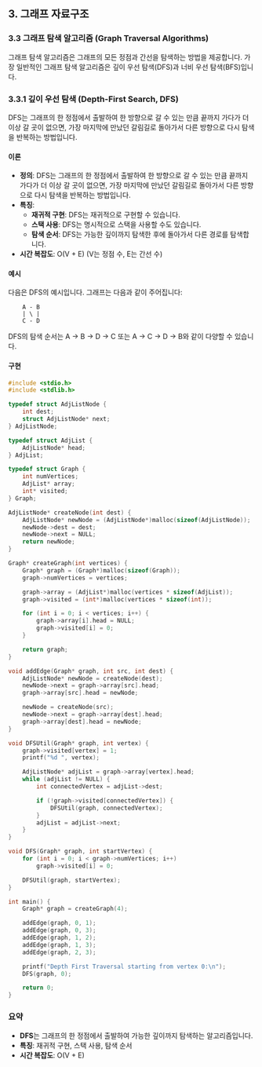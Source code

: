 ## 3. 그래프 자료구조

### 3.3 그래프 탐색 알고리즘 (Graph Traversal Algorithms)

그래프 탐색 알고리즘은 그래프의 모든 정점과 간선을 탐색하는 방법을 제공합니다. 가장 일반적인 그래프 탐색 알고리즘은 깊이 우선 탐색(DFS)과 너비 우선 탐색(BFS)입니다.

### 3.3.1 깊이 우선 탐색 (Depth-First Search, DFS)

DFS는 그래프의 한 정점에서 출발하여 한 방향으로 갈 수 있는 만큼 끝까지 가다가 더 이상 갈 곳이 없으면, 가장 마지막에 만났던 갈림길로 돌아가서 다른 방향으로 다시 탐색을 반복하는 방법입니다.

#### 이론

- **정의**: DFS는 그래프의 한 정점에서 출발하여 한 방향으로 갈 수 있는 만큼 끝까지 가다가 더 이상 갈 곳이 없으면, 가장 마지막에 만났던 갈림길로 돌아가서 다른 방향으로 다시 탐색을 반복하는 방법입니다.
- **특징**:
  - **재귀적 구현**: DFS는 재귀적으로 구현할 수 있습니다.
  - **스택 사용**: DFS는 명시적으로 스택을 사용할 수도 있습니다.
  - **탐색 순서**: DFS는 가능한 깊이까지 탐색한 후에 돌아가서 다른 경로를 탐색합니다.
- **시간 복잡도**: O(V + E) (V는 정점 수, E는 간선 수)

#### 예시

다음은 DFS의 예시입니다. 그래프는 다음과 같이 주어집니다:

```
    A - B
    | \ |
    C - D
```

DFS의 탐색 순서는 A -> B -> D -> C 또는 A -> C -> D -> B와 같이 다양할 수 있습니다.

#### 구현

```c
#include <stdio.h>
#include <stdlib.h>

typedef struct AdjListNode {
    int dest;
    struct AdjListNode* next;
} AdjListNode;

typedef struct AdjList {
    AdjListNode* head;
} AdjList;

typedef struct Graph {
    int numVertices;
    AdjList* array;
    int* visited;
} Graph;

AdjListNode* createNode(int dest) {
    AdjListNode* newNode = (AdjListNode*)malloc(sizeof(AdjListNode));
    newNode->dest = dest;
    newNode->next = NULL;
    return newNode;
}

Graph* createGraph(int vertices) {
    Graph* graph = (Graph*)malloc(sizeof(Graph));
    graph->numVertices = vertices;

    graph->array = (AdjList*)malloc(vertices * sizeof(AdjList));
    graph->visited = (int*)malloc(vertices * sizeof(int));

    for (int i = 0; i < vertices; i++) {
        graph->array[i].head = NULL;
        graph->visited[i] = 0;
    }

    return graph;
}

void addEdge(Graph* graph, int src, int dest) {
    AdjListNode* newNode = createNode(dest);
    newNode->next = graph->array[src].head;
    graph->array[src].head = newNode;

    newNode = createNode(src);
    newNode->next = graph->array[dest].head;
    graph->array[dest].head = newNode;
}

void DFSUtil(Graph* graph, int vertex) {
    graph->visited[vertex] = 1;
    printf("%d ", vertex);

    AdjListNode* adjList = graph->array[vertex].head;
    while (adjList != NULL) {
        int connectedVertex = adjList->dest;

        if (!graph->visited[connectedVertex]) {
            DFSUtil(graph, connectedVertex);
        }
        adjList = adjList->next;
    }
}

void DFS(Graph* graph, int startVertex) {
    for (int i = 0; i < graph->numVertices; i++)
        graph->visited[i] = 0;

    DFSUtil(graph, startVertex);
}

int main() {
    Graph* graph = createGraph(4);

    addEdge(graph, 0, 1);
    addEdge(graph, 0, 3);
    addEdge(graph, 1, 2);
    addEdge(graph, 1, 3);
    addEdge(graph, 2, 3);

    printf("Depth First Traversal starting from vertex 0:\n");
    DFS(graph, 0);

    return 0;
}
```

### 요약

- **DFS**는 그래프의 한 정점에서 출발하여 가능한 깊이까지 탐색하는 알고리즘입니다.
- **특징**: 재귀적 구현, 스택 사용, 탐색 순서
- **시간 복잡도**: O(V + E)

